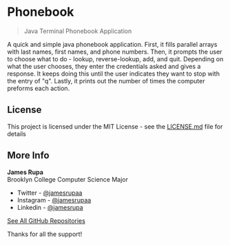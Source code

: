 # Phonebook
> Java Terminal Phonebook Application

A quick and simple java phonebook application. First, it fills parallel arrays with last names, first names, and phone numbers. Then, it prompts the user to choose what to do - lookup, reverse-lookup, add, and quit. Depending on what the user chooses, they enter the credentials asked and gives a response. It keeps doing this until the user indicates they want to stop with the entry of "q". Lastly, it prints out the number of times the computer preforms each action.

## License

This project is licensed under the MIT License - see the [LICENSE.md](LICENSE.md) file for details

## More Info
**James Rupa**\
Brooklyn College Computer Science Major

* Twitter - [@jamesrupaa](https://twitter.com/jamesrupaa)
* Instagram - [@jamesrupaa](https://instagram.com/jamesrupaa)
* Linkedin - [@jamesrupa](https://www.linkedin.com/in/jamesrupa)

[See All GitHub Repositories](https://github.com/jamesrupa?tab=repositories)

Thanks for all the support!

